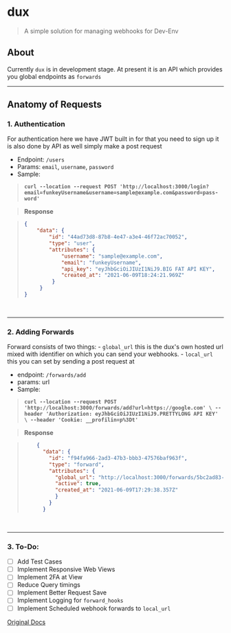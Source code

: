 

# dux
> A simple solution for managing webhooks for Dev-Env


## About
Currently `dux` is in development stage.
At present it is an API which provides you global endpoints as `forwards`
<br>
<hr>

## Anatomy of Requests

 ### 1. **Authentication**

For authentication here we have JWT built in for that you need to sign up
it is also done by API as well simply make a post request

 - Endpoint: `/users`
 - Params: `email`, `username`, `password`
 - Sample:
  > **`curl --location --request POST 'http://localhost:3000/login?email=funkeyUsername&username=sample@example.com&password=pass-word'`**


  > **Response**

> ```json
> {
>     "data": {
>         "id": "44ad73d8-87b8-4e47-a3e4-46f72ac70052",
>         "type": "user",
>         "attributes": {
>             "username": "sample@example.com",
>             "email": "funkeyUsername",
>             "api_key": "eyJhbGciOiJIUzI1NiJ9.BIG FAT API KEY",
>             "created_at": "2021-06-09T18:24:21.969Z"
>          }
>      }
> }

<br>
<hr>

### 2. **Adding Forwards**

Forward consists of two things:
    - `global_url` this is the dux's own hosted url mixed with identifier on which you can send your webhooks.
    - `local_url` this you can set by sending a post request at

 - endpoint: `/forwards/add`
 - params: url
 - Sample:
  > **`curl --location --request POST 'http://localhost:3000/forwards/add?url=https://google.com' \
--header 'Authorization: eyJhbGciOiJIUzI1NiJ9.PRETTYLONG API KEY' \
--header 'Cookie: __profilin=p%3Dt'`**


  > **Response**

> ```json
>     {
>       "data": {
>         "id": "f94fa966-2ad3-47b3-bbb3-47576baf963f",
>         "type": "forward",
>         "attributes": {
>           "global_url": "http://localhost:3000/forwards/5bc2ad83-b0df-41b4-b465-f0ead4110f48/direct",
>           "active": true,
>           "created_at": "2021-06-09T17:29:38.357Z"
>           }
>         }
>       }

<br>
<hr>

### 3. **To-Do:**
* [ ] Add Test Cases
* [ ] Implement Responsive Web Views
* [ ] Implement 2FA at View
* [ ] Reduce Query timings
* [ ] Implement Better Request Save
* [ ] Implement Logging for `forward_hooks`
* [ ] Implement Scheduled webhook forwards to `local_url`

[Original Docs](./docs/README.md)
